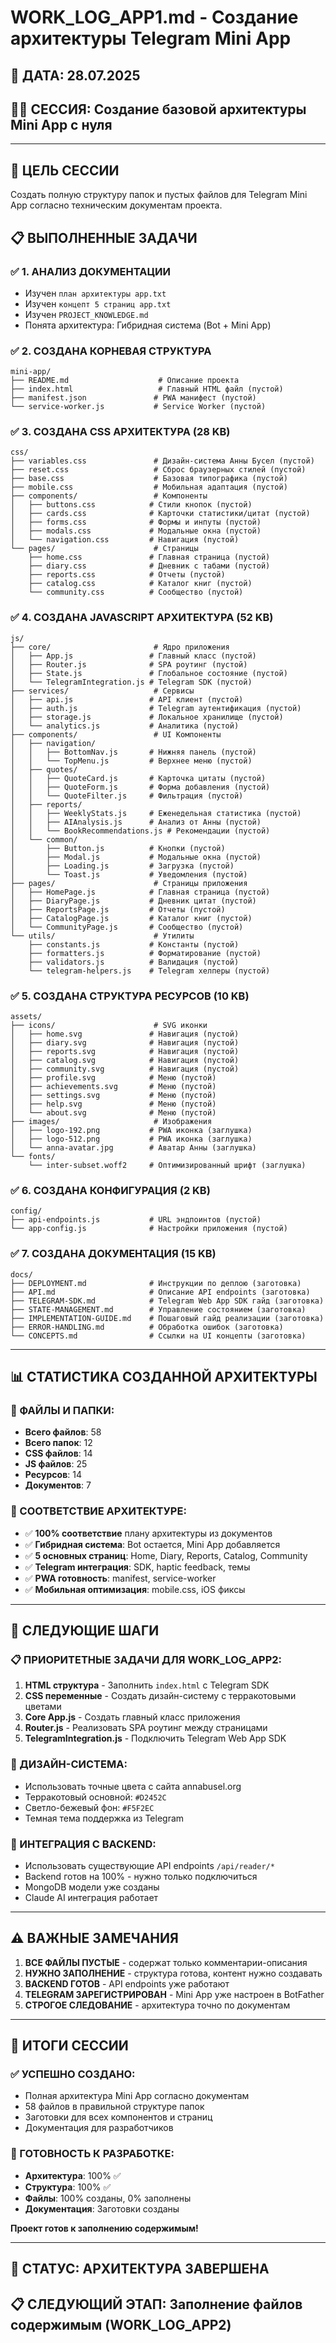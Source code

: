 # WORK_LOG_APP1.md - Создание архитектуры Telegram Mini App

## 📅 ДАТА: 28.07.2025
## 👨‍💻 СЕССИЯ: Создание базовой архитектуры Mini App с нуля

---

## 🎯 ЦЕЛЬ СЕССИИ
Создать полную структуру папок и пустых файлов для Telegram Mini App согласно техническим документам проекта.

## 📋 ВЫПОЛНЕННЫЕ ЗАДАЧИ

### ✅ 1. АНАЛИЗ ДОКУМЕНТАЦИИ
- Изучен `план архитектуры app.txt` 
- Изучен `концепт 5 страниц app.txt`
- Изучен `PROJECT_KNOWLEDGE.md`
- Понята архитектура: Гибридная система (Bot + Mini App)

### ✅ 2. СОЗДАНА КОРНЕВАЯ СТРУКТУРА
```
mini-app/
├── README.md                    # Описание проекта
├── index.html                   # Главный HTML файл (пустой)
├── manifest.json               # PWA манифест (пустой)  
└── service-worker.js           # Service Worker (пустой)
```

### ✅ 3. СОЗДАНА CSS АРХИТЕКТУРА (28 KB)
```
css/
├── variables.css               # Дизайн-система Анны Бусел (пустой)
├── reset.css                   # Сброс браузерных стилей (пустой)
├── base.css                    # Базовая типографика (пустой)
├── mobile.css                  # Мобильная адаптация (пустой)
├── components/                 # Компоненты
│   ├── buttons.css            # Стили кнопок (пустой)
│   ├── cards.css              # Карточки статистики/цитат (пустой)
│   ├── forms.css              # Формы и инпуты (пустой)
│   ├── modals.css             # Модальные окна (пустой)
│   └── navigation.css         # Навигация (пустой)
└── pages/                      # Страницы
    ├── home.css               # Главная страница (пустой)
    ├── diary.css              # Дневник с табами (пустой)
    ├── reports.css            # Отчеты (пустой)
    ├── catalog.css            # Каталог книг (пустой)
    └── community.css          # Сообщество (пустой)
```

### ✅ 4. СОЗДАНА JAVASCRIPT АРХИТЕКТУРА (52 KB)
```
js/
├── core/                       # Ядро приложения
│   ├── App.js                 # Главный класс (пустой)
│   ├── Router.js              # SPA роутинг (пустой)
│   ├── State.js               # Глобальное состояние (пустой)
│   └── TelegramIntegration.js # Telegram SDK (пустой)
├── services/                   # Сервисы
│   ├── api.js                 # API клиент (пустой)
│   ├── auth.js                # Telegram аутентификация (пустой)
│   ├── storage.js             # Локальное хранилище (пустой)
│   └── analytics.js           # Аналитика (пустой)
├── components/                 # UI Компоненты
│   ├── navigation/
│   │   ├── BottomNav.js       # Нижняя панель (пустой)
│   │   └── TopMenu.js         # Верхнее меню (пустой)
│   ├── quotes/
│   │   ├── QuoteCard.js       # Карточка цитаты (пустой)
│   │   ├── QuoteForm.js       # Форма добавления (пустой)
│   │   └── QuoteFilter.js     # Фильтрация (пустой)
│   ├── reports/
│   │   ├── WeeklyStats.js     # Еженедельная статистика (пустой)
│   │   ├── AIAnalysis.js      # Анализ от Анны (пустой)
│   │   └── BookRecommendations.js # Рекомендации (пустой)
│   └── common/
│       ├── Button.js          # Кнопки (пустой)
│       ├── Modal.js           # Модальные окна (пустой)
│       ├── Loading.js         # Загрузка (пустой)
│       └── Toast.js           # Уведомления (пустой)
├── pages/                      # Страницы приложения
│   ├── HomePage.js            # Главная страница (пустой)
│   ├── DiaryPage.js           # Дневник цитат (пустой)
│   ├── ReportsPage.js         # Отчеты (пустой)
│   ├── CatalogPage.js         # Каталог книг (пустой)
│   └── CommunityPage.js       # Сообщество (пустой)
└── utils/                      # Утилиты
    ├── constants.js           # Константы (пустой)
    ├── formatters.js          # Форматирование (пустой)
    ├── validators.js          # Валидация (пустой)
    └── telegram-helpers.js    # Telegram хелперы (пустой)
```

### ✅ 5. СОЗДАНА СТРУКТУРА РЕСУРСОВ (10 KB)
```
assets/
├── icons/                      # SVG иконки
│   ├── home.svg               # Навигация (пустой)
│   ├── diary.svg              # Навигация (пустой)
│   ├── reports.svg            # Навигация (пустой)
│   ├── catalog.svg            # Навигация (пустой)
│   ├── community.svg          # Навигация (пустой)
│   ├── profile.svg            # Меню (пустой)
│   ├── achievements.svg       # Меню (пустой)
│   ├── settings.svg           # Меню (пустой)
│   ├── help.svg               # Меню (пустой)
│   └── about.svg              # Меню (пустой)
├── images/                     # Изображения
│   ├── logo-192.png           # PWA иконка (заглушка)
│   ├── logo-512.png           # PWA иконка (заглушка)
│   └── anna-avatar.jpg        # Аватар Анны (заглушка)
└── fonts/
    └── inter-subset.woff2     # Оптимизированный шрифт (заглушка)
```

### ✅ 6. СОЗДАНА КОНФИГУРАЦИЯ (2 KB)
```
config/
├── api-endpoints.js           # URL эндпоинтов (пустой)
└── app-config.js              # Настройки приложения (пустой)
```

### ✅ 7. СОЗДАНА ДОКУМЕНТАЦИЯ (15 KB)
```
docs/
├── DEPLOYMENT.md              # Инструкции по деплою (заготовка)
├── API.md                     # Описание API endpoints (заготовка)
├── TELEGRAM-SDK.md            # Telegram Web App SDK гайд (заготовка)
├── STATE-MANAGEMENT.md        # Управление состоянием (заготовка)
├── IMPLEMENTATION-GUIDE.md    # Пошаговый гайд реализации (заготовка)
├── ERROR-HANDLING.md          # Обработка ошибок (заготовка)
└── CONCEPTS.md                # Ссылки на UI концепты (заготовка)
```

---

## 📊 СТАТИСТИКА СОЗДАННОЙ АРХИТЕКТУРЫ

### 📁 ФАЙЛЫ И ПАПКИ:
- **Всего файлов**: 58
- **Всего папок**: 12  
- **CSS файлов**: 14
- **JS файлов**: 25
- **Ресурсов**: 14
- **Документов**: 7

### 🎯 СООТВЕТСТВИЕ АРХИТЕКТУРЕ:
- ✅ **100% соответствие** плану архитектуры из документов
- ✅ **Гибридная система**: Bot остается, Mini App добавляется  
- ✅ **5 основных страниц**: Home, Diary, Reports, Catalog, Community
- ✅ **Telegram интеграция**: SDK, haptic feedback, темы
- ✅ **PWA готовность**: manifest, service-worker
- ✅ **Мобильная оптимизация**: mobile.css, iOS фиксы

---

## 🔄 СЛЕДУЮЩИЕ ШАГИ

### 📋 ПРИОРИТЕТНЫЕ ЗАДАЧИ ДЛЯ WORK_LOG_APP2:

1. **HTML структура** - Заполнить `index.html` с Telegram SDK
2. **CSS переменные** - Создать дизайн-систему с терракотовыми цветами  
3. **Core App.js** - Создать главный класс приложения
4. **Router.js** - Реализовать SPA роутинг между страницами
5. **TelegramIntegration.js** - Подключить Telegram Web App SDK

### 🎨 ДИЗАЙН-СИСТЕМА:
- Использовать точные цвета с сайта annabusel.org
- Терракотовый основной: `#D2452C`
- Светло-бежевый фон: `#F5F2EC` 
- Темная тема поддержка из Telegram

### 🔗 ИНТЕГРАЦИЯ С BACKEND:
- Использовать существующие API endpoints `/api/reader/*`
- Backend готов на 100% - нужно только подключиться
- MongoDB модели уже созданы
- Claude AI интеграция работает

---

## ⚠️ ВАЖНЫЕ ЗАМЕЧАНИЯ

1. **ВСЕ ФАЙЛЫ ПУСТЫЕ** - содержат только комментарии-описания
2. **НУЖНО ЗАПОЛНЕНИЕ** - структура готова, контент нужно создавать
3. **BACKEND ГОТОВ** - API endpoints уже работают
4. **TELEGRAM ЗАРЕГИСТРИРОВАН** - Mini App уже настроен в BotFather
5. **СТРОГОЕ СЛЕДОВАНИЕ** - архитектура точно по документам

---

## 📝 ИТОГИ СЕССИИ

### ✅ УСПЕШНО СОЗДАНО:
- Полная архитектура Mini App согласно документам
- 58 файлов в правильной структуре папок
- Заготовки для всех компонентов и страниц
- Документация для разработчиков

### 🎯 ГОТОВНОСТЬ К РАЗРАБОТКЕ:
- **Архитектура**: 100% ✅
- **Структура**: 100% ✅  
- **Файлы**: 100% созданы, 0% заполнены
- **Документация**: Заготовки созданы

**Проект готов к заполнению содержимым!**

---

## 🔄 СТАТУС: АРХИТЕКТУРА ЗАВЕРШЕНА  
## 📋 СЛЕДУЮЩИЙ ЭТАП: Заполнение файлов содержимым (WORK_LOG_APP2)
